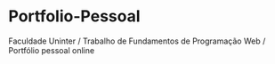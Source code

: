 # Portfolio-Pessoal
Faculdade Uninter / Trabalho de Fundamentos de Programação Web / Portfólio pessoal online
